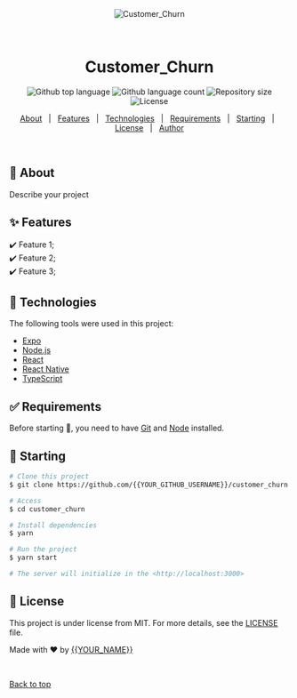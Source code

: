 <div align="center" id="top"> 
  <img src="./.github/app.gif" alt="Customer_Churn" />

  &#xa0;

  <!-- <a href="https://customer_churn.netlify.app">Demo</a> -->
</div>

<h1 align="center">Customer_Churn</h1>

<p align="center">
  <img alt="Github top language" src="https://img.shields.io/github/languages/top/{{YOUR_GITHUB_USERNAME}}/customer_churn?color=56BEB8">

  <img alt="Github language count" src="https://img.shields.io/github/languages/count/{{YOUR_GITHUB_USERNAME}}/customer_churn?color=56BEB8">

  <img alt="Repository size" src="https://img.shields.io/github/repo-size/{{YOUR_GITHUB_USERNAME}}/customer_churn?color=56BEB8">

  <img alt="License" src="https://img.shields.io/github/license/{{YOUR_GITHUB_USERNAME}}/customer_churn?color=56BEB8">

  <!-- <img alt="Github issues" src="https://img.shields.io/github/issues/{{YOUR_GITHUB_USERNAME}}/customer_churn?color=56BEB8" /> -->

  <!-- <img alt="Github forks" src="https://img.shields.io/github/forks/{{YOUR_GITHUB_USERNAME}}/customer_churn?color=56BEB8" /> -->

  <!-- <img alt="Github stars" src="https://img.shields.io/github/stars/{{YOUR_GITHUB_USERNAME}}/customer_churn?color=56BEB8" /> -->
</p>

<!-- Status -->

<!-- <h4 align="center"> 
	🚧  Customer_Churn 🚀 Under construction...  🚧
</h4> 

<hr> -->

<p align="center">
  <a href="#dart-about">About</a> &#xa0; | &#xa0; 
  <a href="#sparkles-features">Features</a> &#xa0; | &#xa0;
  <a href="#rocket-technologies">Technologies</a> &#xa0; | &#xa0;
  <a href="#white_check_mark-requirements">Requirements</a> &#xa0; | &#xa0;
  <a href="#checkered_flag-starting">Starting</a> &#xa0; | &#xa0;
  <a href="#memo-license">License</a> &#xa0; | &#xa0;
  <a href="https://github.com/{{YOUR_GITHUB_USERNAME}}" target="_blank">Author</a>
</p>

<br>

## :dart: About ##

Describe your project

## :sparkles: Features ##

:heavy_check_mark: Feature 1;\
:heavy_check_mark: Feature 2;\
:heavy_check_mark: Feature 3;

## :rocket: Technologies ##

The following tools were used in this project:

- [Expo](https://expo.io/)
- [Node.js](https://nodejs.org/en/)
- [React](https://pt-br.reactjs.org/)
- [React Native](https://reactnative.dev/)
- [TypeScript](https://www.typescriptlang.org/)

## :white_check_mark: Requirements ##

Before starting :checkered_flag:, you need to have [Git](https://git-scm.com) and [Node](https://nodejs.org/en/) installed.

## :checkered_flag: Starting ##

```bash
# Clone this project
$ git clone https://github.com/{{YOUR_GITHUB_USERNAME}}/customer_churn

# Access
$ cd customer_churn

# Install dependencies
$ yarn

# Run the project
$ yarn start

# The server will initialize in the <http://localhost:3000>
```

## :memo: License ##

This project is under license from MIT. For more details, see the [LICENSE](LICENSE.md) file.


Made with :heart: by <a href="https://github.com/{{YOUR_GITHUB_USERNAME}}" target="_blank">{{YOUR_NAME}}</a>

&#xa0;

<a href="#top">Back to top</a>

